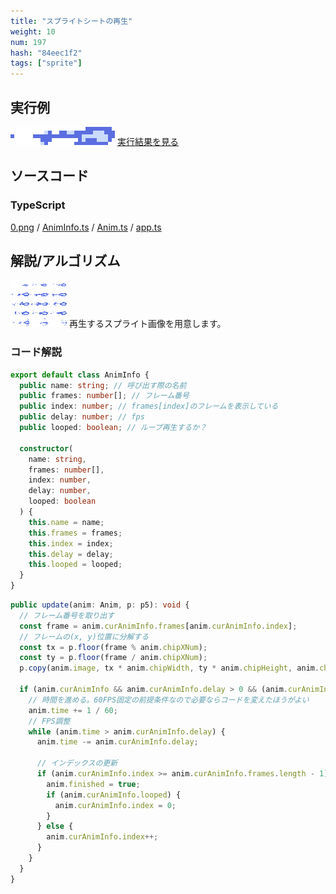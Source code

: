 ```yaml
---
title: "スプライトシートの再生"
weight: 10
num: 197
hash: "84eec1f2"
tags: ["sprite"]
---
```


## 実行例

![](./static/images/84eec1f2/0.png)
[実行結果を見る](./static/play/84eec1f2/index.html)

## ソースコード

### TypeScript

[0.png](./static/code/84eec1f2/0.png) / [AnimInfo.ts](./static/code/84eec1f2/AnimInfo.ts) / [Anim.ts](./static/code/84eec1f2/Anim.ts) / [app.ts](./static/code/84eec1f2/app.ts)

## 解説/アルゴリズム

![0.png](./static/code/84eec1f2/0.png)
再生するスプライト画像を用意します。

### コード解説

```typescript
export default class AnimInfo {
  public name: string; // 呼び出す際の名前
  public frames: number[]; // フレーム番号
  public index: number; // frames[index]のフレームを表示している
  public delay: number; // fps
  public looped: boolean; // ループ再生するか？

  constructor(
    name: string,
    frames: number[],
    index: number,
    delay: number,
    looped: boolean
  ) {
    this.name = name;
    this.frames = frames;
    this.index = index;
    this.delay = delay;
    this.looped = looped;
  }
}
```

```typescript
public update(anim: Anim, p: p5): void {
  // フレーム番号を取り出す
  const frame = anim.curAnimInfo.frames[anim.curAnimInfo.index];
  // フレームの(x, y)位置に分解する
  const tx = p.floor(frame % anim.chipXNum);
  const ty = p.floor(frame / anim.chipXNum);
  p.copy(anim.image, tx * anim.chipWidth, ty * anim.chipHeight, anim.chipWidth, anim.chipHeight, anim.x, anim.y, anim.chipWidth * anim.scale, anim.chipHeight * anim.scale);

  if (anim.curAnimInfo && anim.curAnimInfo.delay > 0 && (anim.curAnimInfo.looped || !anim.finished)) {
    // 時間を進める。60FPS固定の前提条件なので必要ならコードを変えたほうがよい
    anim.time += 1 / 60;
    // FPS調整
    while (anim.time > anim.curAnimInfo.delay) {
      anim.time -= anim.curAnimInfo.delay;

      // インデックスの更新
      if (anim.curAnimInfo.index >= anim.curAnimInfo.frames.length - 1) {
        anim.finished = true;
        if (anim.curAnimInfo.looped) {
          anim.curAnimInfo.index = 0;
        }
      } else {
        anim.curAnimInfo.index++;
      }
    }
  }
}
```
